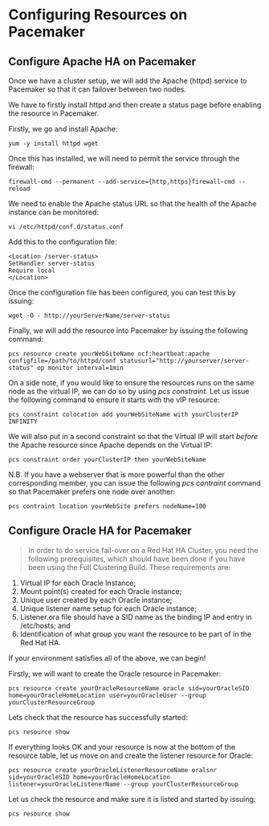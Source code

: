 # Configuring Resources on Pacemaker

## Configure Apache HA on Pacemaker

  
Once we have a cluster setup, we will add the Apache (httpd) service to Pacemaker so that it can failover between two nodes.

  

We have to firstly install httpd and then create a status page before enabling the resource in Pacemaker.

  
Firstly, we go and install Apache:

```
yum -y install httpd wget
```

  

Once this has installed, we will need to permit the service through the firewall:

```
firewall-cmd --permanent --add-service={http,https}firewall-cmd --reload
```

  

We need to enable the Apache status URL so that the health of the Apache instance can be monitored:

```
vi /etc/httpd/conf.d/status.conf
```

  

Add this to the configuration file:

```
<Location /server-status>
SetHandler server-status
Require local
</Location>
```

  

Once the configuration file has been configured, you can test this by issuing:

```
wget -O - http://yourServerName/server-status
```

  

Finally, we will add the resource into Pacemaker by issuing the following command:

```
pcs resource create yourWebSiteName ocf:heartbeat:apache configfile=/path/to/httpd/conf statusurl="http://yourserver/server-status" op monitor interval=1min
```

  

On a side note, if you would like to ensure the resources runs on the same node as the virtual IP, we can do so by using  _pcs constraint._ 
Let us issue the following command to ensure it starts with the vIP resource:

```
pcs constraint colocation add yourWebSiteName with yourClusterIP INFINITY
```

  

We will also put in a second constraint so that the Virtual IP will start  _before_ the Apache resource since Apache depends on the Virtual IP:

```
pcs constraint order yourClusterIP then yourWebSiteName 
```


N.B. If you have a webserver that is more powerful than the other corresponding member, you can issue the following  _pcs contraint_ command so that Pacemaker prefers one node over another:

```
pcs contraint location yourWebSite prefers nodeName=100
```

## Configure Oracle HA for Pacemaker

>   
> In order to do service fail-over on a Red Hat HA Cluster, you need the following prerequisites, which should have been done if you have been using the Full Clustering Build. These requirements are:

1.  Virtual IP for each Oracle Instance;
2.  Mount point(s) created for each Oracle instance;
3.  Unique user created by each Oracle instance;
4.  Unique listener name setup for each Oracle instance;
5.  Listener.ora file should have a SID name as the binding IP and entry in /etc/hosts; and
6.  Identification of what group you want the resource to be part of in the Red Hat HA.

  

If your environment satisfies all of the above, we can begin!

  

Firstly, we will want to create the Oracle resource in Pacemaker:

  

```
pcs resource create yourOracleResourceName oracle sid=yourOracleSID home=yourOracleHomeLocation user=yourOracleUser --group yourClusterResourceGroup
```

  

Lets check that the resource has successfully started:

  

```
pcs resource show
```

  

If everything looks OK and your resource is now at the bottom of the resource table, let us move on and create the listener resource for Oracle:

  

```
pcs resource create yourOracleListenerResourceName oralsnr sid=yourOracleSID home=yourOracleHomeLocation listener=yourOracleListenerName --group yourClusterResourceGroup
```

  

Let us check the resource and make sure it is listed and started by issuing:

  

```
pcs resource show
```

